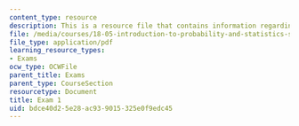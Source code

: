 ```yaml
---
content_type: resource
description: This is a resource file that contains information regarding exam 1.
file: /media/courses/18-05-introduction-to-probability-and-statistics-spring-2014/bdce40d25e28ac939015325e0f9edc45_MIT18_05S14_Exam1.pdf
file_type: application/pdf
learning_resource_types:
- Exams
ocw_type: OCWFile
parent_title: Exams
parent_type: CourseSection
resourcetype: Document
title: Exam 1
uid: bdce40d2-5e28-ac93-9015-325e0f9edc45
---
```

